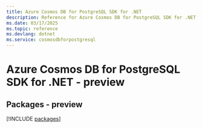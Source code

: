 ```yaml
---
title: Azure Cosmos DB for PostgreSQL SDK for .NET
description: Reference for Azure Cosmos DB for PostgreSQL SDK for .NET
ms.date: 03/17/2025
ms.topic: reference
ms.devlang: dotnet
ms.service: cosmosdbforpostgresql
---
```

# Azure Cosmos DB for PostgreSQL SDK for .NET - preview
## Packages - preview
[!INCLUDE [packages](cosmos-db-for-postgresql-index.md)]